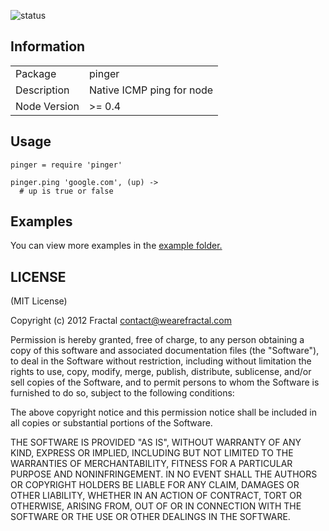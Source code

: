 ![status](https://secure.travis-ci.org/wearefractal/pinger.png?branch=master)

## Information

<table>
<tr> 
<td>Package</td><td>pinger</td>
</tr>
<tr>
<td>Description</td>
<td>Native ICMP ping for node</td>
</tr>
<tr>
<td>Node Version</td>
<td>>= 0.4</td>
</tr>
</table>

## Usage

```coffee-script
pinger = require 'pinger'

pinger.ping 'google.com', (up) ->
  # up is true or false
```

## Examples

You can view more examples in the [example folder.](https://github.com/wearefractal/pinger/tree/master/examples)

## LICENSE

(MIT License)

Copyright (c) 2012 Fractal <contact@wearefractal.com>

Permission is hereby granted, free of charge, to any person obtaining
a copy of this software and associated documentation files (the
"Software"), to deal in the Software without restriction, including
without limitation the rights to use, copy, modify, merge, publish,
distribute, sublicense, and/or sell copies of the Software, and to
permit persons to whom the Software is furnished to do so, subject to
the following conditions:

The above copyright notice and this permission notice shall be
included in all copies or substantial portions of the Software.

THE SOFTWARE IS PROVIDED "AS IS", WITHOUT WARRANTY OF ANY KIND,
EXPRESS OR IMPLIED, INCLUDING BUT NOT LIMITED TO THE WARRANTIES OF
MERCHANTABILITY, FITNESS FOR A PARTICULAR PURPOSE AND
NONINFRINGEMENT. IN NO EVENT SHALL THE AUTHORS OR COPYRIGHT HOLDERS BE
LIABLE FOR ANY CLAIM, DAMAGES OR OTHER LIABILITY, WHETHER IN AN ACTION
OF CONTRACT, TORT OR OTHERWISE, ARISING FROM, OUT OF OR IN CONNECTION
WITH THE SOFTWARE OR THE USE OR OTHER DEALINGS IN THE SOFTWARE.
